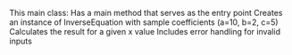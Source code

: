 This main class:
Has a main method that serves as the entry point
Creates an instance of InverseEquation with sample coefficients (a=10, b=2, c=5)
Calculates the result for a given x value
Includes error handling for invalid inputs
